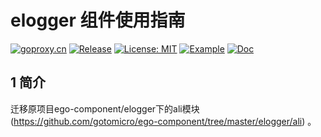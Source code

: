 # elogger 组件使用指南
[![goproxy.cn](https://goproxy.cn/stats/github.com/ego-component/egorm/badges/download-count.svg)](https://goproxy.cn/stats/github.com/ego-component/ealilogger)
[![Release](https://img.shields.io/github/v/release/ego-component/egorm.svg?style=flat-square)](https://github.com/ego-component/ealilogger)
[![License: MIT](https://img.shields.io/badge/License-MIT-yellow.svg)](https://opensource.org/licenses/MIT)
[![Example](https://img.shields.io/badge/Examples-2ca5e0?style=flat&logo=appveyor)](https://github.com/ego-component/ealilogger/tree/master/examples)
[![Doc](https://img.shields.io/badge/Docs-1?style=flat&logo=appveyor)](https://ego.gocn.vip/frame/core/logger.html#_1-example)


## 1 简介
迁移原项目ego-component/elogger下的ali模块 (https://github.com/gotomicro/ego-component/tree/master/elogger/ali) 。
